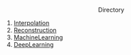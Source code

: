 <p align=center size=128> Directory </p>

1. [Interpolation](./interpolation)
2. [Reconstruction](./reconstruction)
3. [MachineLearning](./machineLearning)
4. [DeepLearning](./deepLearning)

